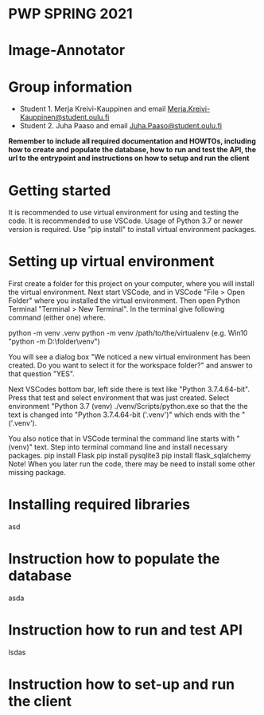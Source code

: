 # PWP SPRING 2021
# Image-Annotator
# Group information
* Student 1. Merja Kreivi-Kauppinen and email Merja.Kreivi-Kauppinen@student.oulu.fi
* Student 2. Juha Paaso             and email Juha.Paaso@student.oulu.fi

__Remember to include all required documentation and HOWTOs, including how to create and populate the database, how to run and test the API, the url to the entrypoint and instructions on how to setup and run the client__

# Getting started
It is recommended to use virtual environment for using and testing the code. It is recommended to use VSCode.  Usage of Python 3.7 or newer version is required. Use "pip install" to install virtual environment packages.

# Setting up virtual environment
First create a folder for this project on your computer, where you will install the virtual environment. 
Next start VSCode, and in VSCode "File > Open Folder" where you installed the virtual environment. Then open Python Terminal "Terminal > New Terminal". In the terminal give following command (either one) where. 
 
  python -m venv .venv
  python -m venv /path/to/the/virtualenv (e.g. Win10 "python -m D:\folder\venv")
 
You will see a dialog box "We noticed a new virtual environment has been created. Do you want to select it for the workspace folder?" and answer to that question "YES". 

Next VSCodes bottom bar, left side there is text like "Python 3.7.4.64-bit". Press that test and select environment that was just created. Select environment "Python 3.7 (venv) ./venv/Scripts/python.exe so that the the text is changed into "Python 3.7.4.64-bit ('.venv')" which ends with the "('.venv'). 

You also notice that in VSCode terminal the command line starts with "(venv)" text. Step into terminal command line and install necessary packages.
  pip install Flask
  pip install pysqlite3
  pip install flask_sqlalchemy
Note! When you later run the code, there may be need to install some other missing package.



# Installing required libraries
asd

# Instruction how to populate the database
asda

# Instruction how to run and test API
Isdas

# Instruction how to set-up and run the client

